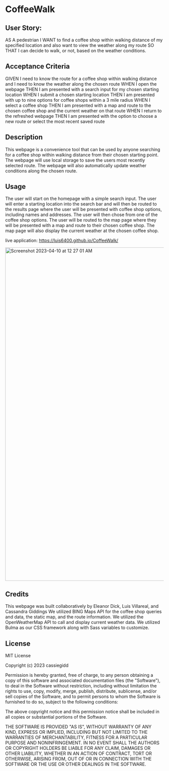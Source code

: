 # CoffeeWalk

## User Story:

AS A pedestrian
I WANT to find a coffee shop within walking distance of my specified location and also want to view the weather along my route
SO THAT I can decide to walk, or not, based on the weather conditions.

## Acceptance Criteria
GIVEN I need to know the route for a coffee shop within walking distance and I need to know the weather along the chosen route
WHEN I open the webpage 
THEN I am presented with a search input for my chosen starting location
WHEN I submit a chosen starting location
THEN I am presented with up to nine options for coffee shops within a 3 mile radius
WHEN I select a coffee shop
THEN I am presented with a map and route to the chosen coffee shop and the current weather on that route
WHEN I return to the refreshed webpage
THEN I am presented with the option to choose a new route or select the most recent saved route

## Description

This webpage is a convenience tool that can be used by anyone searching for a coffee shop within walking distance from their chosen starting point. The webpage will use local storage to save the users most recently selected route. The webpage will also automatically update weather conditions along the chosen route.

## Usage

The user will start on the homepage with a simple search input. The user will enter a starting location into the search bar and will then be routed to the results page where the user will be presented with coffee shop options, including names and addresses. The user will then chose from one of the coffee shop options. The user will be routed to the map page where they will be presented with a map and route to their chosen coffee shop. The map page will also display the current weather at the chosen coffee shop.   


live application: https://luis6400.github.io/CoffeeWalk/

<img width="1059" alt="Screenshot 2023-04-10 at 12 27 01 AM" src="https://user-images.githubusercontent.com/109999870/230840977-cc3f6157-9761-4836-b858-528baeea2773.png">



## Credits
This webpage was built collaboratively by Eleanor Dick, Luis Villareal, and Cassandra Giddings
We utilized BING Maps API for the coffee shop queries and data, the static map, and the route information.
We utilized the OpenWeatherMap API to call and display current weather data.
We utilized Bulma as our CSS framework along with Sass variables to customize.

## License
MIT License

Copyright (c) 2023 cassiegidd

Permission is hereby granted, free of charge, to any person obtaining a copy
of this software and associated documentation files (the "Software"), to deal
in the Software without restriction, including without limitation the rights
to use, copy, modify, merge, publish, distribute, sublicense, and/or sell
copies of the Software, and to permit persons to whom the Software is
furnished to do so, subject to the following conditions:

The above copyright notice and this permission notice shall be included in all
copies or substantial portions of the Software.

THE SOFTWARE IS PROVIDED "AS IS", WITHOUT WARRANTY OF ANY KIND, EXPRESS OR
IMPLIED, INCLUDING BUT NOT LIMITED TO THE WARRANTIES OF MERCHANTABILITY,
FITNESS FOR A PARTICULAR PURPOSE AND NONINFRINGEMENT. IN NO EVENT SHALL THE
AUTHORS OR COPYRIGHT HOLDERS BE LIABLE FOR ANY CLAIM, DAMAGES OR OTHER
LIABILITY, WHETHER IN AN ACTION OF CONTRACT, TORT OR OTHERWISE, ARISING FROM,
OUT OF OR IN CONNECTION WITH THE SOFTWARE OR THE USE OR OTHER DEALINGS IN THE
SOFTWARE.
